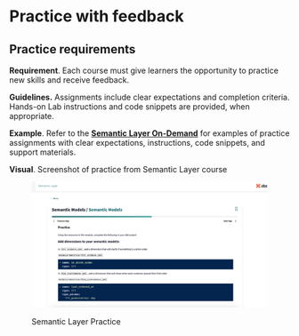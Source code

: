 # Practice with feedback

## Practice requirements

**Requirement**. Each course must give learners the opportunity to practice new skills and receive feedback.

**Guidelines.** Assignments include clear expectations and completion criteria. Hands-on Lab instructions and code snippets are provided, when appropriate.

**Example**. Refer to the [**Semantic Layer On-Demand**](https://learn.getdbt.com/learn/course/semantic-layer/semantic-models/semantic-models?page=7) for examples of practice assignments with clear expectations, instructions, code snippets, and support materials.

**Visual**. Screenshot of practice from Semantic Layer course

<figure><img src="../.gitbook/assets/Semantic Layer Hands-On Practice.png" alt=""><figcaption><p>Semantic Layer Practice</p></figcaption></figure>
